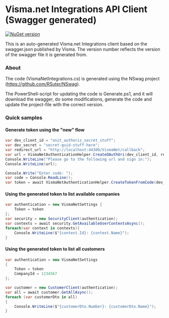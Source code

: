 ﻿# Visma.net Integrations API Client (Swagger generated)

[![NuGet version](https://badge.fury.io/nu/Visma.net.swagger.svg)](https://www.nuget.org/packages/Visma.net.swagger) 

This is an auto-generated Visma.net Integrations client based on the swagger.json published by Visma. The version number reflects the version of the swagger file it is generated from.

### About

The code (VismaNetIntegrations.cs) is generated using the NSwag project (https://github.com/RSuter/NSwag). 

The PowerShell-script for updating the code is Generate.ps1, and it will download the swagger, do some modifications, generate the code and update the project-file with the correct version.

### Quick samples

#### Generate token using the "new" flow

```csharp
var dev_client_id = "onit_authoriz_secret_stuff";
var dev_secret = "secret-guid-stuff-here";
var redirect_url = "http://localhost:44300/VismaNet/callback";
var url = VismaNetAuthenticationHelper.CreateOAuthUri(dev_client_id, redirect_url);
Console.WriteLine("Please go to the following url and sign in:");
Console.WriteLine(url);

Console.Write("Enter code: ");
var code = Console.ReadLine();
var token = await VismaNetAuthenticationHelper.CreateTokenFromCode(dev_client_id, dev_secret, code, redirect_url);
```

#### Using the generated token to list available companies

```csharp
var authentication = new VismaNetSettings {
    Token = token
};
var security = new SecurityClient(authentication);
var contexts = await security.GetAvailableUserContextsAsync();
foreach(var context in contexts){
    Console.WriteLine($"{context.Id}: {context.Name}");
}
```

#### Using the generated token to list all customers

```csharp
var authentication = new VismaNetSettings
{
    Token = token
    CompanyId = 1234567
};

var customer = new CustomerClient(authentication);
var all = await customer.GetAllAsync();
foreach (var customerDto in all)
{
    Console.WriteLine($"{customerDto.Number}: {customerDto.Name}");
}
```
